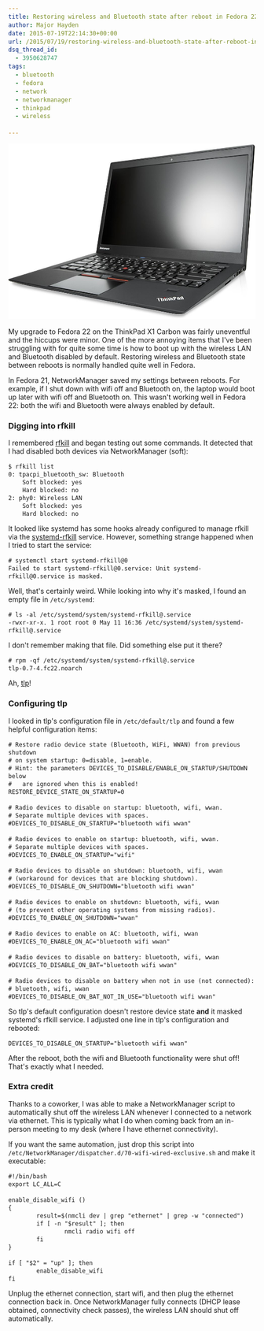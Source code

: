 ```yaml
---
title: Restoring wireless and Bluetooth state after reboot in Fedora 22
author: Major Hayden
date: 2015-07-19T22:14:30+00:00
url: /2015/07/19/restoring-wireless-and-bluetooth-state-after-reboot-in-fedora-22/
dsq_thread_id:
  - 3950628747
tags:
  - bluetooth
  - fedora
  - network
  - networkmanager
  - thinkpad
  - wireless

---
```

![1]

My upgrade to Fedora 22 on the ThinkPad X1 Carbon was fairly uneventful and the hiccups were minor. One of the more annoying items that I've been struggling with for quite some time is how to boot up with the wireless LAN and Bluetooth disabled by default. Restoring wireless and Bluetooth state between reboots is normally handled quite well in Fedora.

In Fedora 21, NetworkManager saved my settings between reboots. For example, if I shut down with wifi off and Bluetooth on, the laptop would boot up later with wifi off and Bluetooth on. This wasn't working well in Fedora 22: both the wifi and Bluetooth were always enabled by default.

### Digging into rfkill

I remembered [rfkill][2] and began testing out some commands. It detected that I had disabled both devices via NetworkManager (soft):

```
$ rfkill list
0: tpacpi_bluetooth_sw: Bluetooth
    Soft blocked: yes
    Hard blocked: no
2: phy0: Wireless LAN
    Soft blocked: yes
    Hard blocked: no
```


It looked like systemd has some hooks already configured to manage rfkill via the [systemd-rfkill][3] service. However, something strange happened when I tried to start the service:

```
# systemctl start systemd-rfkill@0
Failed to start systemd-rfkill@0.service: Unit systemd-rfkill@0.service is masked.
```


Well, that's certainly weird. While looking into why it's masked, I found an empty file in `/etc/systemd`:

```
# ls -al /etc/systemd/system/systemd-rfkill@.service
-rwxr-xr-x. 1 root root 0 May 11 16:36 /etc/systemd/system/systemd-rfkill@.service
```


I don't remember making that file. Did something else put it there?

```
# rpm -qf /etc/systemd/system/systemd-rfkill@.service
tlp-0.7-4.fc22.noarch
```


Ah, [tlp][4]!

### Configuring tlp

I looked in tlp's configuration file in `/etc/default/tlp` and found a few helpful configuration items:

```
# Restore radio device state (Bluetooth, WiFi, WWAN) from previous shutdown
# on system startup: 0=disable, 1=enable.
# Hint: the parameters DEVICES_TO_DISABLE/ENABLE_ON_STARTUP/SHUTDOWN below
#   are ignored when this is enabled!
RESTORE_DEVICE_STATE_ON_STARTUP=0

# Radio devices to disable on startup: bluetooth, wifi, wwan.
# Separate multiple devices with spaces.
#DEVICES_TO_DISABLE_ON_STARTUP="bluetooth wifi wwan"

# Radio devices to enable on startup: bluetooth, wifi, wwan.
# Separate multiple devices with spaces.
#DEVICES_TO_ENABLE_ON_STARTUP="wifi"

# Radio devices to disable on shutdown: bluetooth, wifi, wwan
# (workaround for devices that are blocking shutdown).
#DEVICES_TO_DISABLE_ON_SHUTDOWN="bluetooth wifi wwan"

# Radio devices to enable on shutdown: bluetooth, wifi, wwan
# (to prevent other operating systems from missing radios).
#DEVICES_TO_ENABLE_ON_SHUTDOWN="wwan"

# Radio devices to enable on AC: bluetooth, wifi, wwan
#DEVICES_TO_ENABLE_ON_AC="bluetooth wifi wwan"

# Radio devices to disable on battery: bluetooth, wifi, wwan
#DEVICES_TO_DISABLE_ON_BAT="bluetooth wifi wwan"

# Radio devices to disable on battery when not in use (not connected):
# bluetooth, wifi, wwan
#DEVICES_TO_DISABLE_ON_BAT_NOT_IN_USE="bluetooth wifi wwan"
```


So tlp's default configuration doesn't restore device state **and** it masked systemd's rfkill service. I adjusted one line in tlp's configuration and rebooted:

```
DEVICES_TO_DISABLE_ON_STARTUP="bluetooth wifi wwan"
```


After the reboot, both the wifi and Bluetooth functionality were shut off! That's exactly what I needed.

### Extra credit

Thanks to a coworker, I was able to make a NetworkManager script to automatically shut off the wireless LAN whenever I connected to a network via ethernet. This is typically what I do when coming back from an in-person meeting to my desk (where I have ethernet connectivity).

If you want the same automation, just drop this script into `/etc/NetworkManager/dispatcher.d/70-wifi-wired-exclusive.sh` and make it executable:

```shell
#!/bin/bash
export LC_ALL=C

enable_disable_wifi ()
{
        result=$(nmcli dev | grep "ethernet" | grep -w "connected")
        if [ -n "$result" ]; then
                nmcli radio wifi off
        fi
}

if [ "$2" = "up" ]; then
        enable_disable_wifi
fi
```


Unplug the ethernet connection, start wifi, and then plug the ethernet connection back in. Once NetworkManager fully connects (DHCP lease obtained, connectivity check passes), the wireless LAN should shut off automatically.

 [1]: /wp-content/uploads/2015/03/ThinkPad-Carbon-X1.jpg
 [2]: https://wireless.wiki.kernel.org/en/users/documentation/rfkill
 [3]: http://www.freedesktop.org/software/systemd/man/systemd-rfkill@.service.html
 [4]: http://linrunner.de/en/tlp/tlp.html
